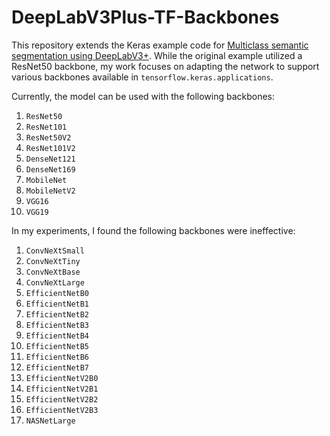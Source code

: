 # DeepLabV3Plus-TF-Backbones 

This repository extends the Keras example code for [Multiclass semantic segmentation using DeepLabV3+](https://keras.io/examples/vision/deeplabv3_plus/). While the original example utilized a ResNet50 backbone, my work focuses on adapting the network to support various backbones available in `tensorflow.keras.applications`. 


Currently, the model can be used with the following backbones:

1. `ResNet50`
2. `ResNet101`
3. `ResNet50V2`
4. `ResNet101V2`
5. `DenseNet121`
6. `DenseNet169`
7. `MobileNet`
8. `MobileNetV2`
9. `VGG16`
10. `VGG19`
    
In my experiments, I found the following backbones were ineffective:

1. `ConvNeXtSmall`
2. `ConvNeXtTiny`
3. `ConvNeXtBase`
4. `ConvNeXtLarge`
5. `EfficientNetB0`
6. `EfficientNetB1`
7. `EfficientNetB2`
8. `EfficientNetB3`
9. `EfficientNetB4`
10. `EfficientNetB5`
11. `EfficientNetB6`
12. `EfficientNetB7`
13. `EfficientNetV2B0`
14. `EfficientNetV2B1`
15. `EfficientNetV2B2`
16. `EfficientNetV2B3`
17. `NASNetLarge`
